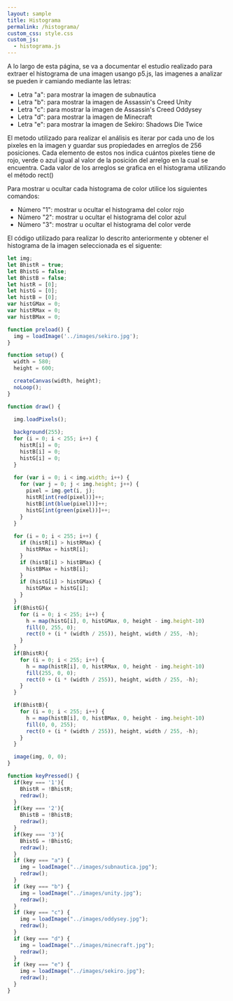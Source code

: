 ```yaml
---
layout: sample
title: Histograma
permalink: /histograma/
custom_css: style.css
custom_js:
  - histograma.js
---
```


A lo largo de esta página, se va a documentar el estudio realizado para extraer el histograma de una imagen usango p5.js, las imagenes a analizar se pueden ir camiando mediante las letras:

- Letra "a": para mostrar la imagen de subnautica
- Letra "b": para mostrar la imagen de Assassin's Creed Unity
- Letra "c": para mostrar la imagen de Assassin's Creed Oddysey
- Letra "d": para mostrar la imagen de Minecraft
- Letra "e": para mostrar la imagen de Sekiro: Shadows Die Twice

El metodo utilizado para realizar el análisis es iterar por cada uno de los pixeles en la imagen y guardar sus propiedades en arreglos de 256 posiciones. Cada elemento de estos nos indica cuántos pixeles tiene de rojo, verde o azul igual al valor de la posición del arrelgo en la cual se encuentra. Cada valor de los arreglos se grafica en el histograma utilizando el método rect()

Para mostrar u ocultar cada histograma de color utilice los siguientes comandos:

- Número "1": mostrar u ocultar el histograma del color rojo
- Número "2": mostrar u ocultar el histograma del color azul
- Número "3": mostrar u ocultar el histograma del color verde

El código utilizado para realizar lo descrito anteriormente y obtener el histograma de la imagen seleccionada es el siguente:

```js
let img;
let BhistR = true;
let BhistG = false;
let BhistB = false;
let histR = [0];
let histG = [0];
let histB = [0];
var histGMax = 0;
var histRMax = 0;
var histBMax = 0;

function preload() {
  img = loadImage('../images/sekiro.jpg');
}

function setup() {
  width = 580;
  height = 600;

  createCanvas(width, height);
  noLoop();
}

function draw() {
  
  img.loadPixels();

  background(255);
  for (i = 0; i < 255; i++) {
    histR[i] = 0;
    histB[i] = 0;
    histG[i] = 0;
  }
  
  for (var i = 0; i < img.width; i++) {
    for (var j = 0; j < img.height; j++) {
      pixel = img.get(i, j);
      histR[int(red(pixel))]++;
      histB[int(blue(pixel))]++;
      histG[int(green(pixel))]++;
    }
  }
  
  for (i = 0; i < 255; i++) {
    if (histR[i] > histRMax) {
      histRMax = histR[i];
    }
    if (histB[i] > histBMax) {
      histBMax = histB[i];
    }
    if (histG[i] > histGMax) {
      histGMax = histG[i];
    }
  }
  if(BhistG){
    for (i = 0; i < 255; i++) {
      h = map(histG[i], 0, histGMax, 0, height - img.height-10)
      fill(0, 255, 0);
      rect(0 + (i * (width / 255)), height, width / 255, -h);
    }
  }
  if(BhistR){
    for (i = 0; i < 255; i++) {
      h = map(histR[i], 0, histRMax, 0, height - img.height-10)
      fill(255, 0, 0);
      rect(0 + (i * (width / 255)), height, width / 255, -h);
    }
  }

  if(BhistB){
    for (i = 0; i < 255; i++) {
      h = map(histB[i], 0, histBMax, 0, height - img.height-10)
      fill(0, 0, 255);
      rect(0 + (i * (width / 255)), height, width / 255, -h);
    }
  }

  image(img, 0, 0);
}

function keyPressed() {
  if(key === '1'){
    BhistR = !BhistR;
    redraw();
  }
  if(key === '2'){
    BhistB = !BhistB;
    redraw();
  }
  if(key === '3'){
    BhistG = !BhistG;
    redraw();
  }
  if (key === "a") {
    img = loadImage("../images/subnautica.jpg");
    redraw();
  }
  if (key === "b") {
    img = loadImage("../images/unity.jpg");
    redraw();
  }
  if (key === "c") {
    img = loadImage("../images/oddysey.jpg");
    redraw();
  }
  if (key === "d") {
    img = loadImage("../images/minecraft.jpg");
    redraw();
  }
  if (key === "e") {
    img = loadImage("../images/sekiro.jpg");
    redraw();
  }
}
```
<div class="histograma" id='histograma'></div>

